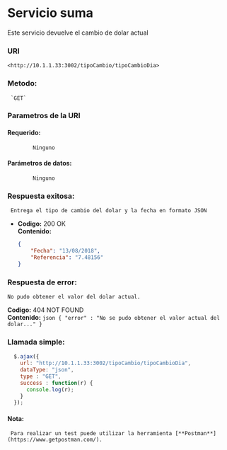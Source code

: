 # Servicio suma

Este servicio devuelve el cambio de dolar actual
### URI

   	<http://10.1.1.33:3002/tipoCambio/tipoCambioDia>

### Metodo:
  

 	 `GET`
    
### Parametros de la URI

#### Requerido:
 
  			Ninguno
  	
#### Parámetros de datos:

  			Ninguno
  
### Respuesta exitosa:
  
	 Entrega el tipo de cambio del dolar y la fecha en formato JSON

  * **Codigo:** 200 OK<br />
    **Contenido:** 
    ```json
    {
        "Fecha": "13/08/2018",
        "Referencia": "7.48156"
    }
    ```
 
### Respuesta de error:

  	No pudo obtener el valor del dolar actual.

   **Codigo:** 404 NOT FOUND <br />
   **Contenido:** 
    ```json
    { "error" : "No se pudo obtener el valor actual del dolar..." }
    ```

 ### Llamada simple:

  ```javascript
    $.ajax({
      url: "http://10.1.1.33:3002/tipoCambio/tipoCambioDia",
      dataType: "json",
      type : "GET",
      success : function(r) {
        console.log(r);
      }
    });
  ```
#### Nota:

	 Para realizar un test puede utilizar la herramienta [**Postman**](https://www.getpostman.com/).
